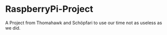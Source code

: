 # RaspberryPi-Project
A Project from Thomahawk and Schöpfari to use our time not as useless as we did.
